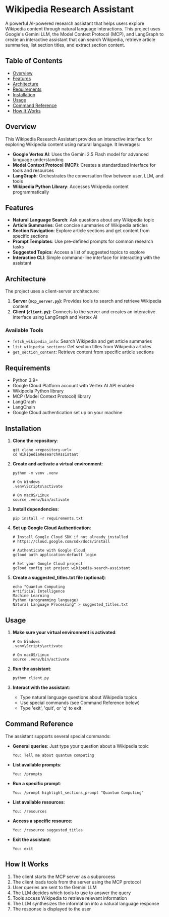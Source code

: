 # Wikipedia Research Assistant

A powerful AI-powered research assistant that helps users explore Wikipedia content through natural language interactions. This project uses Google's Gemini LLM, the Model Context Protocol (MCP), and LangGraph to create an interactive assistant that can search Wikipedia, retrieve article summaries, list section titles, and extract section content.

## Table of Contents
- [Overview](#overview)
- [Features](#features)
- [Architecture](#architecture)
- [Requirements](#requirements)
- [Installation](#installation)
- [Usage](#usage)
- [Command Reference](#command-reference)
- [How It Works](#how-it-works)

## Overview

This Wikipedia Research Assistant provides an interactive interface for exploring Wikipedia content using natural language. It leverages:

- **Google Vertex AI**: Uses the Gemini 2.5 Flash model for advanced language understanding
- **Model Context Protocol (MCP)**: Creates a standardized interface for tools and resources
- **LangGraph**: Orchestrates the conversation flow between user, LLM, and tools
- **Wikipedia Python Library**: Accesses Wikipedia content programmatically

## Features

- **Natural Language Search**: Ask questions about any Wikipedia topic
- **Article Summaries**: Get concise summaries of Wikipedia articles
- **Section Navigation**: Explore article sections and get content from specific sections
- **Prompt Templates**: Use pre-defined prompts for common research tasks
- **Suggested Topics**: Access a list of suggested topics to explore
- **Interactive CLI**: Simple command-line interface for interacting with the assistant

## Architecture

The project uses a client-server architecture:

1. **Server (`mcp_server.py`)**: Provides tools to search and retrieve Wikipedia content
2. **Client (`client.py`)**: Connects to the server and creates an interactive interface using LangGraph and Vertex AI

### Available Tools
- `fetch_wikipedia_info`: Search Wikipedia and get article summaries
- `list_wikipedia_sections`: Get section titles from Wikipedia articles
- `get_section_content`: Retrieve content from specific article sections

## Requirements

- Python 3.9+
- Google Cloud Platform account with Vertex AI API enabled
- Wikipedia Python library
- MCP (Model Context Protocol) library
- LangGraph
- LangChain
- Google Cloud authentication set up on your machine

## Installation

1. **Clone the repository**:
   ```
   git clone <repository-url>
   cd WikipediaResearchAssistant
   ```

2. **Create and activate a virtual environment**:
   ```
   python -m venv .venv
   
   # On Windows
   .venv\Scripts\activate
   
   # On macOS/Linux
   source .venv/bin/activate
   ```

3. **Install dependencies**:
   ```
   pip install -r requirements.txt
   ```
   
4. **Set up Google Cloud Authentication**:
   ```
   # Install Google Cloud SDK if not already installed
   # https://cloud.google.com/sdk/docs/install
   
   # Authenticate with Google Cloud
   gcloud auth application-default login
   
   # Set your Google Cloud project
   gcloud config set project wikipedia-search-assistant
   ```

5. **Create a suggested_titles.txt file (optional)**:
   ```
   echo "Quantum Computing
   Artificial Intelligence
   Machine Learning
   Python (programming language)
   Natural Language Processing" > suggested_titles.txt
   ```

## Usage

1. **Make sure your virtual environment is activated**:
   ```
   # On Windows
   .venv\Scripts\activate
   
   # On macOS/Linux
   source .venv/bin/activate
   ```

2. **Run the assistant**:
   ```
   python client.py
   ```

3. **Interact with the assistant**:
   - Type natural language questions about Wikipedia topics
   - Use special commands (see Command Reference below)
   - Type 'exit', 'quit', or 'q' to exit

## Command Reference

The assistant supports several special commands:

- **General queries**: Just type your question about a Wikipedia topic
  ```
  You: Tell me about quantum computing
  ```

- **List available prompts**:
  ```
  You: /prompts
  ```

- **Run a specific prompt**:
  ```
  You: /prompt highlight_sections_prompt "Quantum Computing"
  ```

- **List available resources**:
  ```
  You: /resources
  ```

- **Access a specific resource**:
  ```
  You: /resource suggested_titles
  ```

- **Exit the assistant**:
  ```
  You: exit
  ```

## How It Works

1. The client starts the MCP server as a subprocess
2. The client loads tools from the server using the MCP protocol
3. User queries are sent to the Gemini LLM
4. The LLM decides which tools to use to answer the query
5. Tools access Wikipedia to retrieve relevant information
6. The LLM synthesizes the information into a natural language response
7. The response is displayed to the user